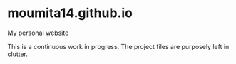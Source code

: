 # moumita14.github.io
My personal website


This is a continuous work in progress. The project files are purposely left in clutter.
